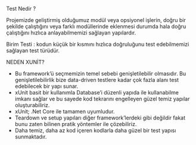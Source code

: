 Test Nedir ? 

Projemizde geliştirmiş olduğumuz modül veya opsiyonel işlerin, doğru bir şekilde çalıştığını veya farklı modüllerinde eklenmesi durumda hala doğru çalıştığını hızlıca anlayabilmemizi sağlayan yapılardır.

Birim Testi : kodun küçük bir kısmını hızlıca doğruluğunu test edebilmemizi sağlayan test türüdür.

NEDEN XUNİT?

- Bu framework’ü seçmemizin temel sebebi genişletilebilir olmasıdır. 
Bu genişletilebilirlik bize data-driven testlere kadar çok fazla alanı test edebilecek bir yapı sunar. 
- xUnit basit bir kullanımla Database’i düzenli yapıda ile kullanabilme imkanı sağlar ve bu sayede kod tekrarını engelleyen güzel temiz yapılar oluşturabiliriz. 
- xUnit; .Net Core ile tamamen uyumludur. 
- Teardown ve setup yapıları diğer framework’lerdeki gibi değildir fakat bunu zaten bilinen pratik yöntemler ile çözebiliriz. 
- Daha temiz, daha az kod içeren kodlarla daha güzel bir test yapısı sunmaktadır.

